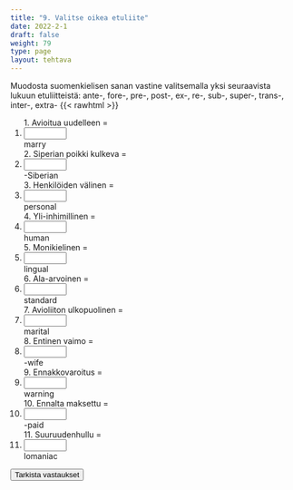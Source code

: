 ```yaml
---
title: "9. Valitse oikea etuliite"
date: 2022-2-1
draft: false
weight: 79
type: page
layout: tehtava
---
```


Muodosta suomenkielisen sanan vastine valitsemalla yksi seuraavista lukuun etuliitteistä: ante-, fore-, pre-, post-, ex-, re-, sub-, super-, trans-, inter-, extra- 
{{< rawhtml >}}
<div class="tehtava">
<form autocomplete="off">
  <ol>
  
<section>
1. Avioitua uudelleen = &nbsp;<li><input id="q1" type="text"/><span></span></li>marry
</section>
<section>
2. Siperian poikki kulkeva = &nbsp;<li><input id="q2" type="text"/><span></span></li>-Siberian
</section>
<section>
3. Henkilöiden välinen = &nbsp;<li><input id="q3" type="text"/><span></span></li>personal
</section>
<section>
4. Yli-inhimillinen = &nbsp;<li><input id="q4" type="text"/><span></span></li>human
</section>
<section>
5. Monikielinen = &nbsp;<li><input id="q5" type="text"/><span></span></li>lingual
</section>
<section>
6. Ala-arvoinen = &nbsp;<li><input id="q6" type="text"/><span></span></li>standard
</section>
<section>
7. Avioliiton ulkopuolinen = &nbsp;<li><input id="q7" type="text"/><span></span></li>marital
</section>
<section>
8. Entinen vaimo =  &nbsp;<li><input id="q8" type="text"/><span></span></li>-wife
</section>
<section>
9. Ennakkovaroitus = &nbsp;<li><input id="q9" type="text"/><span></span></li>warning
</section>
<section>
10. Ennalta maksettu = &nbsp;<li><input id="q10" type="text"/><span></span></li>-paid
</section> 
<section>
11. Suuruudenhullu = &nbsp;<li><input id="q11" type="text"/><span></span></li>lomaniac
</section> 

</ol>
  
 <link rel="stylesheet" type="text/css" href="/css/kirjoita1.css"/>

<div id="buttonWrapper">
   <input type="submit" id="submit" value="Tarkista vastaukset" />
   </div>
</form>

</div>


<script>
var answers = {
  "q1": ["re"],
  "q2": ["trans"],
  "q3": ["inter"],
  "q4": ["super"],
  "q5": ["post",],
  "q6": ["sub"],
  "q7": ["extra"],
  "q8": ["ex"],
  "q9": ["fore"],
  "q10": ["pre"],
  };

function markAnswers() {
  $("input[type='text']").each(function() {
    console.log($.inArray(this.value, answers[this.id]));
    if ($.inArray(this.value.toLowerCase().trim(), answers[this.id]) === -1) {
      $(this).parent()[0].setAttribute("class", "vaarin");
    } else {
      $(this).parent()[0].setAttribute("class", "oikein");
    }
  })
}

$("form").on("submit", function(e) {
  e.preventDefault();
  markAnswers();
});
</script>

<style>
.tehtava input[type="text"] {
    width: 75px;
    text-align: right;
}
</style>
</rawhtml>